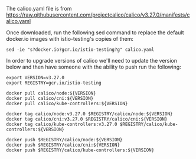The calico.yaml file is from https://raw.githubusercontent.com/projectcalico/calico/v3.27.0/manifests/calico.yaml

Once downloaded, run the following sed command to replace the default docker.io images with istio-testing's copies of them: 
```shell
sed -ie "s?docker.io?gcr.io/istio-testing?g" calico.yaml
```

In order to upgrade versions of calico we'll need to update the version below and then have someone with the ability to push run the following:
```shell
export VERSION=v3.27.0
export REGISTRY=gcr.io/istio-testing

docker pull calico/node:${VERSION}
docker pull calico/cni:${VERSION}
docker pull calico/kube-controllers:${VERSION}

docker tag calico/node:v3.27.0 $REGISTRY/calico/node:${VERSION}
docker tag calico/cni:v3.27.0 $REGISTRY/calico/cni:${VERSION}
docker tag calico/kube-controllers:v3.27.0 $REGISTRY/calico/kube-controllers:${VERSION}

docker push $REGISTRY/calico/node:${VERSION}
docker push $REGISTRY/calico/cni:${VERSION}
docker push $REGISTRY/calico/kube-controllers:${VERSION}
```